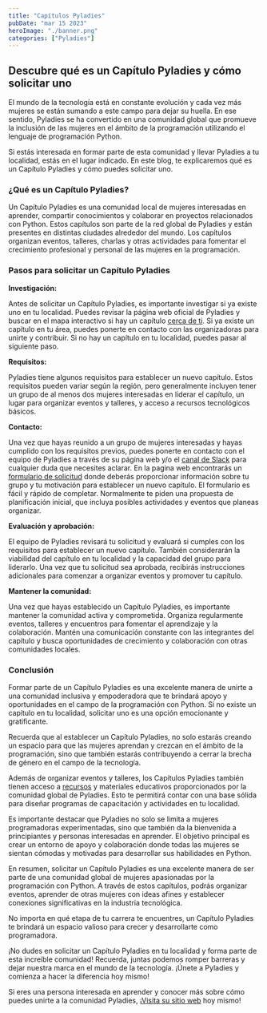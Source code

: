 ```yaml
---
title: "Capítulos Pyladies"
pubDate: "mar 15 2023"
heroImage: "./banner.png"
categories: ["Pyladies"]
---
```


## Descubre qué es un Capítulo Pyladies y cómo solicitar uno

El mundo de la tecnología está en constante evolución y cada vez más mujeres se
están sumando a este campo para dejar su huella. En ese sentido, Pyladies se ha
convertido en una comunidad global que promueve la inclusión de las mujeres en
el ámbito de la programación utilizando el lenguaje de programación Python.

Si estás interesada en formar parte de esta comunidad y llevar Pyladies a tu
localidad, estás en el lugar indicado. En este blog, te explicaremos qué es un
Capítulo Pyladies y cómo puedes solicitar uno.

### ¿Qué es un Capítulo Pyladies?

Un Capítulo Pyladies es una comunidad local de mujeres interesadas en aprender,
compartir conocimientos y colaborar en proyectos relacionados con Python. Estos
capítulos son parte de la red global de Pyladies y están presentes en distintas
ciudades alrededor del mundo. Los capítulos organizan eventos, talleres, charlas
y otras actividades para fomentar el crecimiento profesional y personal de las
mujeres en la programación.

### Pasos para solicitar un Capítulo Pyladies

**Investigación:**

Antes de solicitar un Capítulo Pyladies, es importante investigar si ya existe
uno en tu localidad. Puedes revisar la página web oficial de Pyladies y buscar
en el mapa interactivo si hay un capítulo
[<u>cerca de ti</u>](https://pyladies.com/locations/). Si ya existe un capítulo
en tu área, puedes ponerte en contacto con las organizadoras para unirte y
contribuir. Si no hay un capítulo en tu localidad, puedes pasar al siguiente
paso.

**Requisitos:**

Pyladies tiene algunos requisitos para establecer un nuevo capítulo. Estos
requisitos pueden variar según la región, pero generalmente incluyen tener un
grupo de al menos dos mujeres interesadas en liderar el capítulo, un lugar para
organizar eventos y talleres, y acceso a recursos tecnológicos básicos.

**Contacto:**

Una vez que hayas reunido a un grupo de mujeres interesadas y hayas cumplido con
los requisitos previos, puedes ponerte en contacto con el equipo de Pyladies a
través de su página web y/o el
[<u>canal de Slack</u>](https://slackin.pyladies.com/) para cualquier duda que
necesites aclarar. En la pagina web encontrarás un
[<u>formulario de solicitud</u>](https://docs.google.com/forms/d/e/1FAIpQLSejuE6pgExLylKGn3E4pTiwvCRZPrCJGhAjGoToNcnJ2XX8VA/viewform)
donde deberás proporcionar información sobre tu grupo y tu motivación para
establecer un nuevo capítulo. El formulario es fácil y rápido de completar.
Normalmente te piden una propuesta de planificación inicial, que incluya
posibles actividades y eventos que planeas organizar.

**Evaluación y aprobación:**

El equipo de Pyladies revisará tu solicitud y evaluará si cumples con los
requisitos para establecer un nuevo capítulo. También considerarán la viabilidad
del capítulo en tu localidad y la capacidad del grupo para liderarlo. Una vez
que tu solicitud sea aprobada, recibirás instrucciones adicionales para comenzar
a organizar eventos y promover tu capítulo.

**Mantener la comunidad:**

Una vez que hayas establecido un Capítulo Pyladies, es importante mantener la
comunidad activa y comprometida. Organiza regularmente eventos, talleres y
encuentros para fomentar el aprendizaje y la colaboración. Mantén una
comunicación constante con las integrantes del capítulo y busca oportunidades de
crecimiento y colaboración con otras comunidades locales.

### Conclusión

Formar parte de un Capítulo Pyladies es una excelente manera de unirte a una
comunidad inclusiva y empoderadora que te brindará apoyo y oportunidades en el
campo de la programación con Python. Si no existe un capítulo en tu localidad,
solicitar uno es una opción emocionante y gratificante.

Recuerda que al establecer un Capítulo Pyladies, no solo estarás creando un
espacio para que las mujeres aprendan y crezcan en el ámbito de la programación,
sino que también estarás contribuyendo a cerrar la brecha de género en el campo
de la tecnología.

Además de organizar eventos y talleres, los Capítulos Pyladies también tienen
acceso a [<u>recursos</u>](https://www.python.org/psf/grants/) y materiales
educativos proporcionados por la comunidad global de Pyladies. Esto te permitirá
contar con una base sólida para diseñar programas de capacitación y actividades
en tu localidad.

Es importante destacar que Pyladies no solo se limita a mujeres programadoras
experimentadas, sino que también da la bienvenida a principiantes y personas
interesadas en aprender. El objetivo principal es crear un entorno de apoyo y
colaboración donde todas las mujeres se sientan cómodas y motivadas para
desarrollar sus habilidades en Python.

En resumen, solicitar un Capítulo Pyladies es una excelente manera de ser parte
de una comunidad global de mujeres apasionadas por la programación con Python. A
través de estos capítulos, podrás organizar eventos, aprender de otras mujeres
con ideas afines y establecer conexiones significativas en la industria
tecnológica.

No importa en qué etapa de tu carrera te encuentres, un Capítulo Pyladies te
brindará un espacio valioso para crecer y desarrollarte como programadora.

¡No dudes en solicitar un Capítulo Pyladies en tu localidad y forma parte de
esta increíble comunidad! Recuerda, juntas podemos romper barreras y dejar
nuestra marca en el mundo de la tecnología. ¡Únete a Pyladies y comienza a hacer
la diferencia hoy mismo!

Si eres una persona interesada en aprender y conocer más sobre cómo puedes
unirte a la comunidad Pyladies,
¡[<u>Visita su sitio web</u>](https://pyladies.com/) hoy mismo!
